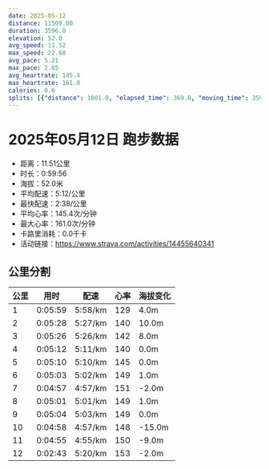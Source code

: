 ```yaml
---
date: 2025-05-12
distance: 11509.00
duration: 3596.0
elevation: 52.0
avg_speed: 11.52
max_speed: 22.68
avg_pace: 5.21
max_pace: 2.65
avg_heartrate: 145.4
max_heartrate: 161.0
calories: 0.0
splits: [{"distance": 1001.0, "elapsed_time": 369.0, "moving_time": 359.0, "average_speed": 2.79, "pace": 5.973727598566308, "average_heartrate": 129.38095238095238, "elevation_difference": 4.0, "split_number": 1}, {"distance": 1001.0, "elapsed_time": 328.0, "moving_time": 328.0, "average_speed": 3.05, "pace": 5.464491803278689, "average_heartrate": 140.8170731707317, "elevation_difference": 10.0, "split_number": 2}, {"distance": 999.0, "elapsed_time": 332.0, "moving_time": 326.0, "average_speed": 3.06, "pace": 5.446633986928104, "average_heartrate": 142.94171779141104, "elevation_difference": 8.0, "split_number": 3}, {"distance": 1000.5, "elapsed_time": 320.0, "moving_time": 312.0, "average_speed": 3.21, "pace": 5.192118380062305, "average_heartrate": 140.4102564102564, "elevation_difference": 0.0, "split_number": 4}, {"distance": 999.0, "elapsed_time": 310.0, "moving_time": 310.0, "average_speed": 3.22, "pace": 5.175993788819875, "average_heartrate": 145.55161290322582, "elevation_difference": 0.0, "split_number": 5}, {"distance": 1002.5, "elapsed_time": 303.0, "moving_time": 303.0, "average_speed": 3.31, "pace": 5.035256797583081, "average_heartrate": 149.53135313531354, "elevation_difference": 1.0, "split_number": 6}, {"distance": 998.5, "elapsed_time": 297.0, "moving_time": 297.0, "average_speed": 3.36, "pace": 4.960327380952381, "average_heartrate": 151.26936026936028, "elevation_difference": -2.0, "split_number": 7}, {"distance": 998.5, "elapsed_time": 301.0, "moving_time": 301.0, "average_speed": 3.32, "pace": 5.020090361445783, "average_heartrate": 149.36212624584718, "elevation_difference": 1.0, "split_number": 8}, {"distance": 1001.0, "elapsed_time": 304.0, "moving_time": 304.0, "average_speed": 3.29, "pace": 5.065866261398176, "average_heartrate": 149.72697368421052, "elevation_difference": 0.0, "split_number": 9}, {"distance": 1001.0, "elapsed_time": 308.0, "moving_time": 298.0, "average_speed": 3.36, "pace": 4.960327380952381, "average_heartrate": 148.5234899328859, "elevation_difference": -15.0, "split_number": 10}, {"distance": 998.5, "elapsed_time": 295.0, "moving_time": 295.0, "average_speed": 3.38, "pace": 4.930976331360947, "average_heartrate": 150.97952218430035, "elevation_difference": -9.0, "split_number": 11}, {"distance": 508.5, "elapsed_time": 163.0, "moving_time": 163.0, "average_speed": 3.12, "pace": 5.341891025641025, "average_heartrate": 153.6564417177914, "elevation_difference": -2.0, "split_number": 12}]
---
```


# 2025年05月12日 跑步数据

- 距离：11.51公里
- 时长：0:59:56
- 海拔：52.0米
- 平均配速：5:12/公里
- 最快配速：2:38/公里
- 平均心率：145.4次/分钟
- 最大心率：161.0次/分钟
- 卡路里消耗：0.0千卡
- 活动链接：https://www.strava.com/activities/14455640341

## 公里分割

| 公里 | 用时 | 配速 | 心率 | 海拔变化 |
|------|------|------|------|------|
| 1 | 0:05:59 | 5:58/km | 129 | 4.0m |
| 2 | 0:05:28 | 5:27/km | 140 | 10.0m |
| 3 | 0:05:26 | 5:26/km | 142 | 8.0m |
| 4 | 0:05:12 | 5:11/km | 140 | 0.0m |
| 5 | 0:05:10 | 5:10/km | 145 | 0.0m |
| 6 | 0:05:03 | 5:02/km | 149 | 1.0m |
| 7 | 0:04:57 | 4:57/km | 151 | -2.0m |
| 8 | 0:05:01 | 5:01/km | 149 | 1.0m |
| 9 | 0:05:04 | 5:03/km | 149 | 0.0m |
| 10 | 0:04:58 | 4:57/km | 148 | -15.0m |
| 11 | 0:04:55 | 4:55/km | 150 | -9.0m |
| 12 | 0:02:43 | 5:20/km | 153 | -2.0m |


